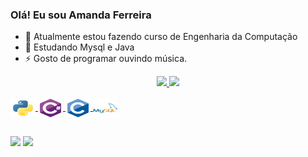 ### Olá! Eu sou Amanda Ferreira

- 🔭 Atualmente estou fazendo curso de Engenharia da Computação
- 🌱 Estudando Mysql e Java
- ⚡ Gosto de programar ouvindo música.

<div align="center">
  <a href="https://github.com/amandaferreira-prog">
  <img height="180em" src="https://github-readme-stats.vercel.app/api?username=amandaferreira-prog&show_icons=true&theme=synthwave&include_all_commits=true&count_private=true"/>
  <img height="140em" src="https://github-readme-stats.vercel.app/api/top-langs/?username=amandaferreira-prog&layout=compact&langs_count=7&theme=synthwave"/>
</div>
<div style="display: inline_block"><br>
<img align="center" alt="Amanda-Python" height="30" width="40" src="https://raw.githubusercontent.com/devicons/devicon/master/icons/python/python-original.svg">
<img align="center" alt="Amanda-Csharp" height="30" width="40" src="https://raw.githubusercontent.com/devicons/devicon/master/icons/csharp/csharp-original.svg">
<img align="center" alt="Amanda-Python" height="30" width="40" src="https://raw.githubusercontent.com/devicons/devicon/master/icons/c/c-original.svg">
<img align="center" alt="Amanda-Python" height="30" width="40" src="https://raw.githubusercontent.com/devicons/devicon/master/icons/mysql/mysql-original-wordmark.svg">

##

<div>
  <a href = "mailto:amandaferreira.sa16@gmail.com"><img src="https://img.shields.io/badge/-Gmail-%23333?style=for-the-badge&logo=gmail&logoColor=red" target="_blank"></a>
  <a href="https://www.linkedin.com/in/eng-amandaferreira/" target="_blank"><img src="https://img.shields.io/badge/-LinkedIn-%230077B5?style=for-the-badge&logo=linkedin&logoColor=white" target="_blank"></a>
